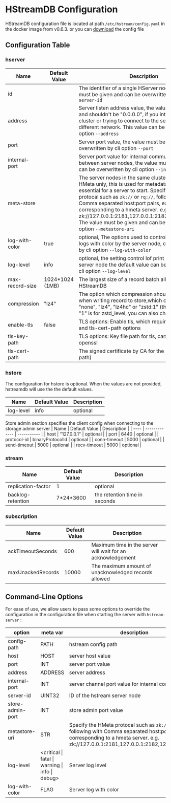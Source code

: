 # HStreamDB Configuration

HStreamDB configuration file is located at path `/etc/hstream/config.yaml` in the docker image from v0.6.3.
or you can [download](https://raw.githubusercontent.com/hstreamdb/hstream/main/conf/hstream.yaml) the config file

## Configuration Table

### hserver

| Name | Default Value | Description |
| ---- | ------------- | ----------- |
| id   |      | The identifier of a single HServer node, the value must be given and can be overwritten by cli option `--server-id` |
| address |  | Server listen address value, the value must be given and shouldn't be "0.0.0.0", if you intend to start a cluster or trying to connect to the server from a different network. This value can be overwritten by cli option `--address` |
| port |  | Server port value, the value must be given and can be overwritten by cli option `--port`
| internal-port |  | Server port value for internal communications between server nodes, the value must be given and can be overwritten by cli option `--internal-port` |
| meta-store |  | The server nodes in the same cluster shares an HMeta uniy, this is used for metadata storage and is essential for a server to start. Specify the HMeta protocal such as `zk://` or `rq://`, following with Comma separated host:port pairs, each corresponding to a hmeta server. e.g. zk://127.0.0.1:2181,127.0.0.1:2182,127.0.0.1:2183. The value must be given and can be overwritten by cli option `--metastore-uri` |
log-with-color | true | optional, The options used to control whether print logs with color by the server node, can be overwritten by cli option `--log-with-color` |
log-level | info | optional, the setting control lof print level by the server node the default value can be overwritten by cli option `--log-level` |
| max-record-size | 1024*1024 (1MB) | The largest size of a record batch allowed by HStreamDB|
| compression | "lz4" | The option which compression should the server use when writing record to store,which can be one of "none", "lz4", "lz4hc" or "zstd:1" (the next number "1" is for zstd_level, you can also choose other level)|
| enable-tls | false | TLS options: Enable tls, which requires tls-key-path and tls-cert-path options |
| tls-key-path |  | TLS options: Key file path for tls, can be generated by openssl |
| tls-cert-path |  | The signed certificate by CA for the key(tls-key-path) |

### hstore

The configuration for hstore is optional. When the values are not provided, hstreamdb will use the the default values.

| Name | Default Value | Description |
| ---- | ------------- | ----------- |
|log-level| info | optional |

Store admin section specifies the client config when connecting to the storage admin server
| Name | Default Value | Description |
| ---- | ------------- | ----------- |
| host | "127.0.0.1" | optional |
| port | 6440 | optional |
| protocol-id | binaryProtocolId | optional |
| conn-timeout | 5000 | optional |
| send-timeout | 5000 | optional |
| recv-timeout | 5000 | optional |

### stream

| Name | Default Value | Description |
| ---- | ------------- | ----------- |
| replication-factor | 1 | optional |
| backlog-retention | 7\*24\*3600 | the retention time in seconds|

### subscription

| Name | Default Value | Description |
| ---- | ------------- | ----------- |
| ackTimeoutSeconds | 600 | Maximum time in the server will wait for an acknowledgement |
| maxUnackedRecords | 10000 | The maximum amount of unacknowledged records allowed |

## Command-Line Options

For ease of use, we allow users to pass some options to override the configuration in the configuration file when starting the server with `hstream-server` :

| option | meta var | description |
| ------ | -------- | ----------- |
| config-path | PATH     | hstream config path |
| host        | HOST     | server host value   |
| port        | INT      | server port value   |
| address     | ADDRESS  | server address      |
| internal-port |  INT   | server channel port value for internal communication |
| server-id     | UINT32 | ID of the hstream server node |
| store-admin-port | INT | store admin port value |
| metastore-uri    | STR | Specify the HMeta protocal such as `zk://` or `rq://`, following with Comma separated host:port pairs, each corresponding to a hmeta server. e.g. zk://127.0.0.1:2181,127.0.0.1:2182,127.0.0.1:2183. |
| log-level | <critical \| fatal \| warning \| info \| debug> | Server log level |
| log-with-color | FLAG | Server log with color |
